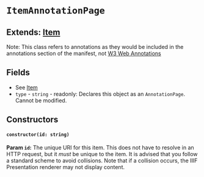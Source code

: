 # `ItemAnnotationPage`
## **Extends:** [Item](/class_item)

Note: This class refers to annotations as they would be included in the annotations
section of the manifest, not [W3 Web Annotations](/class_itemwebannotation)

## Fields
* See [Item](/class_item)
* `type` - `string` - readonly: Declares this object as an `AnnotationPage`. Cannot be modified.

## Constructors
#### `constructor(id: string)`

**Param `id`:** The unique URI for this item. This does not have to resolve in an HTTP request, but it _must_ be unique to the item. It is advised that you follow a standard scheme to avoid collisions. Note that if a collision occurs, the IIIF Presentation renderer may not display content.
